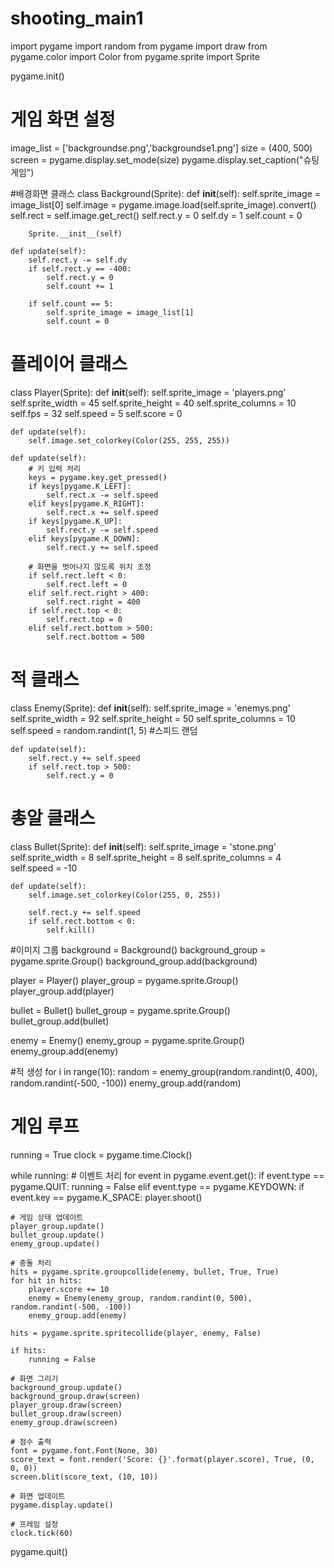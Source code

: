 # shooting_main1
import pygame
import random
from pygame import draw
from pygame.color import Color
from pygame.sprite import Sprite

pygame.init()

# 게임 화면 설정
image_list = ['backgroundse.png','backgroundse1.png']
size = (400, 500)
screen = pygame.display.set_mode(size)
pygame.display.set_caption("슈팅 게임")

#배경화면 클래스
class Background(Sprite):
    def __init__(self):
        self.sprite_image = image_list[0]
        self.image = pygame.image.load(self.sprite_image).convert()
        self.rect = self.image.get_rect()
        self.rect.y = 0
        self.dy = 1
        self.count = 0
        
        Sprite.__init__(self)

    def update(self):
        self.rect.y -= self.dy
        if self.rect.y == -400:
            self.rect.y = 0
            self.count += 1
            
        if self.count == 5:
            self.sprite_image = image_list[1]
            self.count = 0

# 플레이어 클래스
class Player(Sprite):
    def __init__(self):
        self.sprite_image = 'players.png'
        self.sprite_width = 45
        self.sprite_height = 40
        self.sprite_columns = 10
        self.fps = 32
        self.speed = 5
        self.score = 0

    def update(self):
        self.image.set_colorkey(Color(255, 255, 255))

    def update(self):
        # 키 입력 처리
        keys = pygame.key.get_pressed()
        if keys[pygame.K_LEFT]:
            self.rect.x -= self.speed
        elif keys[pygame.K_RIGHT]:
            self.rect.x += self.speed
        if keys[pygame.K_UP]:
            self.rect.y -= self.speed
        elif keys[pygame.K_DOWN]:
            self.rect.y += self.speed

        # 화면을 벗어나지 않도록 위치 조정
        if self.rect.left < 0:
            self.rect.left = 0
        elif self.rect.right > 400:
            self.rect.right = 400
        if self.rect.top < 0:
            self.rect.top = 0
        elif self.rect.bottom > 500:
            self.rect.bottom = 500

# 적 클래스
class Enemy(Sprite):
    def __init__(self):
        self.sprite_image = 'enemys.png'
        self.sprite_width = 92
        self.sprite_height = 50
        self.sprite_columns = 10
        self.speed = random.randint(1, 5) #스피드 랜덤

    def update(self):
        self.rect.y += self.speed
        if self.rect.top > 500:
            self.rect.y = 0

# 총알 클래스
class Bullet(Sprite):
    def __init__(self):
        self.sprite_image = 'stone.png'
        self.sprite_width = 8
        self.sprite_height = 8
        self.sprite_columns = 4
        self.speed = -10

    def update(self):
        self.image.set_colorkey(Color(255, 0, 255))
        
        self.rect.y += self.speed
        if self.rect.bottom < 0:
            self.kill()

#이미지 그룹
background = Background()
background_group = pygame.sprite.Group()
background_group.add(background)

player = Player()
player_group = pygame.sprite.Group()
player_group.add(player)

bullet = Bullet()
bullet_group = pygame.sprite.Group()
bullet_group.add(bullet)

enemy = Enemy()
enemy_group = pygame.sprite.Group()
enemy_group.add(enemy)


#적 생성
for i in range(10):
    random = enemy_group(random.randint(0, 400), random.randint(-500, -100))
    enemy_group.add(random)

# 게임 루프
running = True
clock = pygame.time.Clock()

while running:
    # 이벤트 처리
    for event in pygame.event.get():
        if event.type == pygame.QUIT:
            running = False
        elif event.type == pygame.KEYDOWN:
            if event.key == pygame.K_SPACE:
                player.shoot()

    # 게임 상태 업데이트
    player_group.update()
    bullet_group.update()
    enemy_group.update()

    # 충돌 처리
    hits = pygame.sprite.groupcollide(enemy, bullet, True, True)
    for hit in hits:
        player.score += 10
        enemy = Enemy(enemy_group, random.randint(0, 500), random.randint(-500, -100))
        enemy_group.add(enemy)

    hits = pygame.sprite.spritecollide(player, enemy, False)
    
    if hits:
        running = False

    # 화면 그리기
    background_group.update()
    background_group.draw(screen)
    player_group.draw(screen)
    bullet_group.draw(screen)
    enemy_group.draw(screen)

    # 점수 출력
    font = pygame.font.Font(None, 30)
    score_text = font.render('Score: {}'.format(player.score), True, (0, 0, 0))
    screen.blit(score_text, (10, 10))

    # 화면 업데이트
    pygame.display.update()

    # 프레임 설정
    clock.tick(60)

pygame.quit()

